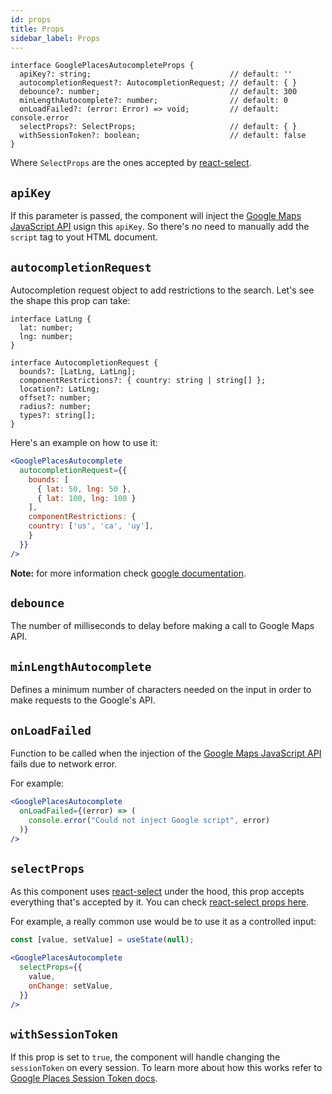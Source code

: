 ```yaml
---
id: props
title: Props
sidebar_label: Props
---
```


```tsx
interface GooglePlacesAutocompleteProps {
  apiKey?: string;                               // default: ''
  autocompletionRequest?: AutocompletionRequest; // default: { }
  debounce?: number;                             // default: 300
  minLengthAutocomplete?: number;                // default: 0
  onLoadFailed?: (error: Error) => void;         // default: console.error
  selectProps?: SelectProps;                     // default: { }
  withSessionToken?: boolean;                    // default: false
}
```

Where `SelectProps` are the ones accepted by [react-select](https://react-select.com/props).


## `apiKey`

If this parameter is passed, the component will inject the [Google Maps JavaScript API](https://developers.google.com/maps/documentation/javascript/) usign this `apiKey`. So there's no need to manually add the `script` tag to yout HTML document.


## `autocompletionRequest`

Autocompletion request object to add restrictions to the search. Let's see the shape this prop can take:

```tsx
interface LatLng {
  lat: number;
  lng: number;
}

interface AutocompletionRequest {
  bounds?: [LatLng, LatLng];
  componentRestrictions?: { country: string | string[] };
  location?: LatLng;
  offset?: number;
  radius?: number;
  types?: string[];
}
```

Here's an example on how to use it:

```jsx
<GooglePlacesAutocomplete
  autocompletionRequest={{
    bounds: [
      { lat: 50, lng: 50 },
      { lat: 100, lng: 100 }
    ],
    componentRestrictions: {
    country: ['us', 'ca', 'uy'],
    }
  }}
/>
```

**Note:** for more information check [google documentation](https://developers.google.com/maps/documentation/javascript/reference/places-autocomplete-service#AutocompletionRequest).


## `debounce`

The number of milliseconds to delay before making a call to Google Maps API.


## `minLengthAutocomplete`

Defines a minimum number of characters needed on the input in order to make requests to the Google's API.


## `onLoadFailed`

Function to be called when the injection of the [Google Maps JavaScript API](https://developers.google.com/maps/documentation/javascript/) fails due to network error.

For example:
```jsx
<GooglePlacesAutocomplete
  onLoadFailed={(error) => (
    console.error("Could not inject Google script", error)
  )}
/>
```

## `selectProps`

As this component uses [react-select](https://react-select.com) under the hood, this prop accepts everything that's accepted by it. You can check [react-select props here](https://react-select.com/props).

For example, a really common use would be to use it as a controlled input:
```jsx
const [value, setValue] = useState(null);

<GooglePlacesAutocomplete
  selectProps={{
    value,
    onChange: setValue,
  }}
/>
```

## `withSessionToken`

If this prop is set to `true`, the component will handle changing the `sessionToken` on every session. To learn more about how this works refer to [Google Places Session Token docs](https://developers.google.com/places/web-service/session-tokens).
